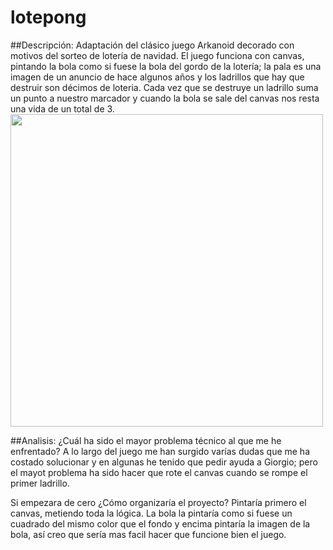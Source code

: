 # lotepong
##Descripción:
    Adaptación del clásico juego Arkanoid decorado con motivos del sorteo de lotería de navidad.
    El juego funciona con canvas, pintando la bola como si fuese la bola del gordo de la lotería; la pala es una imagen de un anuncio de hace algunos años y los ladrillos que hay que destruir son décimos de loteria. Cada vez que se destruye un ladrillo suma un punto a nuestro marcador y cuando la bola se sale del canvas nos resta una vida de un total de 3. 
    <img src="https://github.com/borja115/lotepong/blob/master/images/captura-final.png" width="500px">

##Analisis:
¿Cuál ha sido el mayor problema técnico al que me he enfrentado? A lo largo del juego me han surgido varías dudas que me ha costado solucionar y en algunas he tenido que pedir ayuda a Giorgio; pero el mayot problema ha sido hacer que rote el canvas cuando se rompe el primer ladrillo.

Si empezara de cero ¿Cómo organizaría el proyecto? Pintaría primero el canvas, metiendo toda la lógica. La bola la pintaría como si fuese un cuadrado del mismo color que el fondo y encima pintaría la imagen de la bola, así creo que sería mas facil hacer que funcione bien el juego.